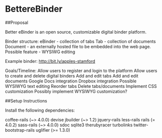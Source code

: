 # BettereBinder

##Proposal

Better eBinder is an open source, customizable digital binder platform.

Binder structure:
	eBinder - collection of tabs
	Tab - collection of documents
	Document - an externally hosted file to be embedded into the web page. Possible feature - WYSIWG editing

Example binder: http://bit.ly/apples-stamford

Goals/Timeline:
Allow users to register and login to the platform
Allow users to create and delete digital binders
Add and edit tabs
Add and edit documents
Google Docs integration
Dropbox integration
Possible WYSIWYG text editing
Reorder tabs
Delete tabs/documents
Implement CSS customization
Possibly implement WYSIWYG customization?

##Setup Instructions

Install the following dependencies:

  coffee-rails (~> 4.0.0)
  devise
  jbuilder (~> 1.2)
  jquery-rails
  less-rails
  rails (= 4.0.2)
  sass-rails (~> 4.0.0)
  sdoc
  sqlite3
  therubyracer
  turbolinks
  twitter-bootstrap-rails
  uglifier (>= 1.3.0)
